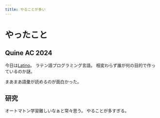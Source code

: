 ```yaml
---
title: やることが多い
---
```


# やったこと

## Quine AC 2024

今日は[Latino](https://www.lenguajelatino.org)。
ラテン語プログラミング言語。
相変わらず誰が何の目的で作っているのか謎。

まあまあ語彙が読めるのが面白かった。

## 研究

オートマトン学習難しいなぁと常々思う。
やることが多すぎる。
